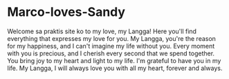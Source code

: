 # Marco-loves-Sandy
Welcome sa praktis site ko to my love, my Langga!
Here you'll find everything that expresses my love for you.
My Langga, you're the reason for my happiness, and I can't imagine my life without you.
Every moment with you is precious, and I cherish every second that we spend together.
You bring joy to my heart and light to my life. I'm grateful to have you in my life.
My Langga, I will always love you with all my heart, forever and always.
